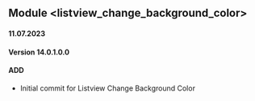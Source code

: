 ## Module <listview_change_background_color>

#### 11.07.2023
#### Version 14.0.1.0.0
#### ADD
- Initial commit for Listview Change Background Color
